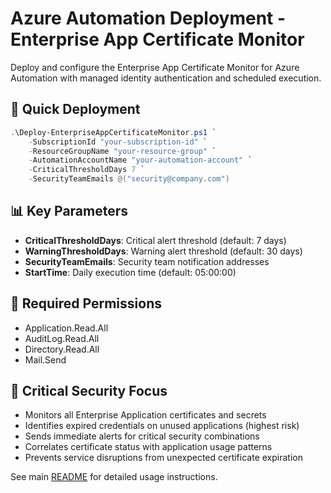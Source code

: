 # Azure Automation Deployment - Enterprise App Certificate Monitor

Deploy and configure the Enterprise App Certificate Monitor for Azure Automation with managed identity authentication and scheduled execution.

## 🚀 Quick Deployment

```powershell
.\Deploy-EnterpriseAppCertificateMonitor.ps1 `
    -SubscriptionId "your-subscription-id" `
    -ResourceGroupName "your-resource-group" `
    -AutomationAccountName "your-automation-account" `
    -CriticalThresholdDays 7 `
    -SecurityTeamEmails @("security@company.com")
```

## 📊 Key Parameters

- **CriticalThresholdDays**: Critical alert threshold (default: 7 days)
- **WarningThresholdDays**: Warning alert threshold (default: 30 days)
- **SecurityTeamEmails**: Security team notification addresses
- **StartTime**: Daily execution time (default: 05:00:00)

## 🔐 Required Permissions

- Application.Read.All
- AuditLog.Read.All
- Directory.Read.All
- Mail.Send

## 🚨 Critical Security Focus

- Monitors all Enterprise Application certificates and secrets
- Identifies expired credentials on unused applications (highest risk)
- Sends immediate alerts for critical security combinations
- Correlates certificate status with application usage patterns
- Prevents service disruptions from unexpected certificate expiration

See main [README](../README.md) for detailed usage instructions.